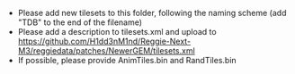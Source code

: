 - Please add new tilesets to this folder, following the naming scheme (add "TDB" to the end of the filename)
- Please add a description to tilesets.xml and upload to https://github.com/H1dd3nM1nd/Reggie-Next-M3/reggiedata/patches/NewerGEM/tilesets.xml
- If possible, please provide AnimTiles.bin and RandTiles.bin
